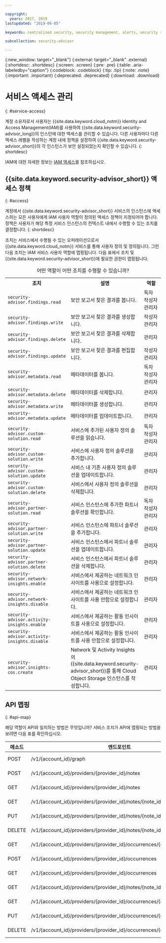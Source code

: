 ```yaml
---

copyright:
  years: 2017, 2019
lastupdated: "2019-06-05"

keywords: centralized security, security management, alerts, security risk, insights, threat detection

subcollection: security-advisor

---
```


{:new_window: target="_blank"}
{:external: target="_blank" .external}
{:shortdesc: .shortdesc}
{:screen: .screen}
{:pre: .pre}
{:table: .aria-labeledby="caption"}
{:codeblock: .codeblock}
{:tip: .tip}
{:note: .note}
{:important: .important}
{:deprecated: .deprecated}
{:download: .download}



# 서비스 액세스 관리
{: #service-access}

계정 소유자로서 사용자는 {{site.data.keyword.cloud_notm}} Identity and Access Management(IAM)를 사용하여 {{site.data.keyword.security-advisor_long}}의 인스턴에 대한 액세스를 관리할 수 있습니다. 다른 사용자마다 다른 액세스 레벨을 작성하는 계정 내에 정책을 설정하여 {{site.data.keyword.security-advisor_short}}의 각 인스턴스가 보안 설정되었는지 확인할 수 있습니다.
{: shortdesc}

IAM에 대한 자세한 정보는 [IAM 액세스](/docs/iam?topic=iam-userroles)를 참조하십시오.

## {{site.data.keyword.security-advisor_short}} 액세스 정책
{: #access}

계정에서 {{site.data.keyword.security-advisor_short}} 서비스의 인스턴스에 액세스하는 모든 사용자에게 IAM 사용자 역할이 정의된 액세스 정책이 지정되어야 합니다. 정책은 사용자가 해당 특정 서비스 인스턴스의 컨텍스트 내에서 수행할 수 있는 조치를 결정합니다.
{: shortdesc}

조치는 서비스에서 수행될 수 있는 오퍼레이션으로서 {{site.data.keyword.cloud_notm}} 서비스를 통해 사용자 정의 및 정의됩니다. 그런 다음 조치는 IAM 서비스 사용자 역할에 맵핑됩니다. 다음 표에서 조치 및 {{site.data.keyword.security-advisor_short}}에 필요한 권한이 맵핑됩니다.

<table><caption>어떤 역할이 어떤 조치를 수행할 수 있습니까?</caption>
  <col width="40%">
  <col width="40%">
  <col width="20%">
  <tr>
    <th>조치</th>
    <th>설명</th>
    <th>역할</th>
  </tr>
  <tr>
    <td><code>security-advisor.findings.read</code></td>
    <td>보안 보고서 찾은 결과를 봅니다.</td>
    <td>독자</br>작성자</br>관리자</td>
  </tr>
  <tr>
    <td><code>security-advisor.findings.write</code></td>
    <td>보안 보고서 찾은 결과를 생성합니다.</td>
    <td>작성자</br>관리자</td>
  </tr>
  <tr>
    <td><code>security-advisor.findings.delete</code></td>
    <td>보안 보고서 찾은 결과를 삭제합니다.</td>
    <td>관리자</td>
  </tr>
  <tr>
    <td><code>security-advisor.findings.update</code></td>
    <td>보안 보고서 찾은 결과를 편집합니다.</td>
    <td>작성자</br>관리자</td>
  </tr>
  <tr>
    <td><code>security-advisor.metadata.read</code></td>
    <td>메타데이터를 봅니다.</td>
    <td>독자</br>작성자</br>관리자</td>
  </tr>
  <tr>
    <td><code>security-advisor.metadata.delete</code></td>
    <td>메타데이터를 삭제합니다.</td>
    <td>관리자</td>
  </tr>
  <tr>
    <td><code>security-advisor.metadata.write</code></td>
    <td>메타데이터를 생성합니다.</td>
    <td>관리자</td>
  </tr>
  <tr>
    <td><code>security-advisor.metadata.update</code></td>
    <td>메타데이터를 업데이트합니다.</td>
    <td>관리자</td>
  </tr>
  <tr>
    <td><code>security-advisor.custom-solution.read</code></td>
    <td>서비스에 추가된 사용자 정의 솔루션을 읽습니다.</td>
    <td>독자</br>작성자</br>관리자</td>
  </tr>
  <tr>
    <td><code>security-advisor.custom-solution.write</code></td>
    <td>서비스에 사용자 정의 솔루션을 추가합니다.</td>
    <td>관리자</td>
  </tr>
  <tr>
    <td><code>security-advisor.custom-solution.update</code></td>
    <td>서비스 내 기존 사용자 정의 솔루션을 업데이트합니다.</td>
    <td>관리자</td>
  </tr>
  <tr>
    <td><code>security-advisor.custom-solution.delete</code></td>
    <td>서비스에서 사용자 정의 솔루션을 삭제합니다.</td>
    <td>관리자</td>
  </tr>
  <tr>
    <td><code>security-advisor.partner-solution.read</code></td>
    <td>서비스 인스턴스에 추가한 파트너 솔루션을 확인합니다.</td>
    <td>독자</br>작성자</br>관리자</td>
  </tr>
  <tr>
    <td><code>security-advisor.partner-solution.write</code></td>
    <td>서비스 인스턴스에 파트너 솔루션을 추가합니다.</td>
    <td>관리자</td>
  </tr>
  <tr>
    <td><code>security-advisor.partner-solution.update</code></td>
    <td>서비스 인스턴스에서 파트너 솔루션을 업데이트합니다.</td>
    <td>관리자</td>
  </tr>
  <tr>
    <td><code>security-advisor.partner-solution.delete</code></td>
    <td>서비스 인스턴스에서 파트너 솔루션을 삭제합니다.</td>
    <td>관리자</td>
  </tr>
  <tr>
    <td><code>security-advisor.network-insights.enable</code></td>
    <td>서비스에서 제공하는 네트워크 인사이트를 사용으로 설정합니다.</td>
    <td>관리자</td>
  </tr>
  <tr>
    <td><code>security-advisor.network-insights.disable</code></td>
    <td>서비스에서 제공하는 네트워크 인사이트를 사용 안함으로 설정합니다.</td>
    <td>관리자</td>
  </tr>
  <tr>
    <td><code>security-advisor.activity-insights.enable</code></td>
    <td>서비스에서 제공하는 활동 인사이트를 사용으로 설정합니다.</td>
    <td>관리자</td>
  </tr>
  <tr>
    <td><code>security-advisor.activity-insights.disable</code></td>
    <td>서비스에서 제공하는 활동 인사이트를 사용 안함으로 설정합니다.</td>
    <td>관리자</td>
  </tr>
  <tr>
    <td><code>security-advisor.insights-cos.create</code></td>
    <td>Network 및 Activity Insights의 {{site.data.keyword.security-advisor_short}}를 통해 Cloud Object Storage 인스턴스를 작성합니다.</td>
    <td>관리자</td>
  </tr>
</table>

## API 맵핑
{: #api-map}

해당 역할이 API와 일치하는 방법은 무엇입니까? 서비스 조치가 API에 맵핑되는 방법을 보려면 다음 표를 확인하십시오.


|메소드 | 엔드포인트                                                                  | 서비스 조치                  |
|--------|---------------------------------------------------------------------------|----------------------------------|
| POST   | /v1/{account_id}/graph                                                    | security-advisor.findings.read   |
| POST   | /v1/{account_id}/providers/{provider_id}/notes                            | security-advisor.metadata.write  |
| GET    | /v1/{account_id}/providers/{provider_id}/notes                            | security-advisor.metadata.read   |
| GET    | /v1/{account_id}/providers/{provider_id}/notes/{note_id}                  | security-advisor.metadata.read   |
| PUT    | /v1/{account_id}/providers/{provider_id}/notes/{note_id}                  | security-advisor.metadata.update |
| DELETE | /v1/{account_id}/providers/{provider_id}/notes/{note_id}                  | security-advisor.metadata.delete |
| GET    | /v1/{account_id}/providers/{provider_id}/occurrences/{occurrence_id}/note | security-advisor.findings.read   |
| POST   | /v1/{account_id}/providers/{provider_id}/occurrences                      | security-advisor.findings.write  |
| GET    | /v1/{account_id}/providers/{provider_id}/occurrences                      | security-advisor.findings.read   |
| GET    | /v1/{account_id}/providers/{provider_id}/notes/{note_id}/occurrences      | security-advisor.findings.read   |
| GET    | /v1/{account_id}/providers/{provider_id}/occurrences/{occurrence_id}      | security-advisor.findings.read   |
| PUT    | /v1/{account_id}/providers/{provider_id}/occurrences/{occurrence_id}      | security-advisor.findings.update |
| DELETE | /v1/{account_id}/providers/{provider_id}/occurrences/{occurrence_id}      | security-advisor.findings.delete |
